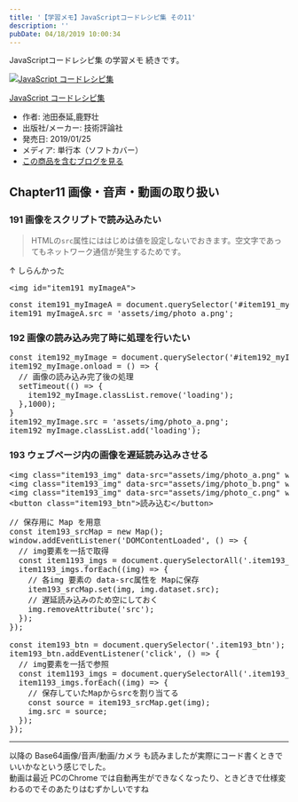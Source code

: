 ```yaml
---
title: '【学習メモ】JavaScriptコードレシピ集 その11'
description: ''
pubDate: 04/18/2019 10:00:34
---
```


<p>JavaScriptコードレシピ集 の学習メモ 続きです。</p>

<p><div class="hatena-asin-detail"><a href="http://www.amazon.co.jp/exec/obidos/ASIN/4297103680/hatena-blog-22/"><img src="https://cdn-ak.f.st-hatena.com/images/fotolife/j/jotaki/20190726/20190726111820.jpg" class="hatena-asin-detail-image" alt="JavaScript コードレシピ集" title="JavaScript コードレシピ集"></a><div class="hatena-asin-detail-info"><p class="hatena-asin-detail-title"><a href="http://www.amazon.co.jp/exec/obidos/ASIN/4297103680/hatena-blog-22/">JavaScript コードレシピ集</a></p><ul><li><span class="hatena-asin-detail-label">作者:</span> 池田泰延,鹿野壮</li><li><span class="hatena-asin-detail-label">出版社/メーカー:</span> 技術評論社</li><li><span class="hatena-asin-detail-label">発売日:</span> 2019/01/25</li><li><span class="hatena-asin-detail-label">メディア:</span> 単行本（ソフトカバー）</li><li><a href="http://d.hatena.ne.jp/asin/4297103680/hatena-blog-22" target="_blank">この商品を含むブログを見る</a></li></ul></div><div class="hatena-asin-detail-foot"></div></div></p>

<h2>Chapter11 画像・音声・動画の取り扱い</h2>

<h3>191 画像をスクリプトで読み込みたい</h3>

<blockquote><p>HTMLの<code>src</code>属性にははじめは値を設定しないでおきます。空文字であってもネットワーク通信が発生するためです。</p></blockquote>

<p>↑ しらんかった</p>

<pre class="code lang-html" data-lang="html" data-unlink><span class="synIdentifier">&lt;</span><span class="synStatement">img</span><span class="synIdentifier"> </span><span class="synType">id</span><span class="synIdentifier">=</span><span class="synConstant">&quot;item191_myImageA&quot;</span><span class="synIdentifier">&gt;</span>
</pre>

<pre class="code lang-javascript" data-lang="javascript" data-unlink><span class="synStatement">const</span> item191_myImageA = <span class="synStatement">document</span>.querySelector(<span class="synConstant">'#item191_myImageA'</span>);
item191_myImageA.src = <span class="synConstant">'assets/img/photo_a.png'</span>;
</pre>

<h3>192 画像の読み込み完了時に処理を行いたい</h3>

<pre class="code lang-javascript" data-lang="javascript" data-unlink><span class="synStatement">const</span> item192_myImage = <span class="synStatement">document</span>.querySelector(<span class="synConstant">'#item192_myImage'</span>);
item192_myImage.onload = () =&gt; <span class="synIdentifier">{</span>
  <span class="synComment">// 画像の読み込み完了後の処理</span>
  setTimeout(() =&gt; <span class="synIdentifier">{</span>
    item192_myImage.classList.remove(<span class="synConstant">'loading'</span>);
  <span class="synIdentifier">}</span>,1000);
<span class="synIdentifier">}</span>
item192_myImage.src = <span class="synConstant">'assets/img/photo_a.png'</span>;
item192_myImage.classList.add(<span class="synConstant">'loading'</span>);
</pre>

<h3>193 ウェブページ内の画像を遅延読み込みさせる</h3>

<pre class="code lang-html" data-lang="html" data-unlink><span class="synIdentifier">&lt;</span><span class="synStatement">img</span><span class="synIdentifier"> </span><span class="synType">class</span><span class="synIdentifier">=</span><span class="synConstant">&quot;item193_img&quot;</span><span class="synIdentifier"> </span><span class="synType">data</span><span class="synIdentifier">-</span><span class="synType">src</span><span class="synIdentifier">=</span><span class="synConstant">&quot;assets/img/photo_a.png&quot;</span><span class="synIdentifier"> </span><span class="synType">width</span><span class="synIdentifier">=</span><span class="synConstant">&quot;144&quot;</span><span class="synIdentifier"> </span><span class="synType">height</span><span class="synIdentifier">=</span><span class="synConstant">&quot;144&quot;</span><span class="synIdentifier">&gt;</span>
<span class="synIdentifier">&lt;</span><span class="synStatement">img</span><span class="synIdentifier"> </span><span class="synType">class</span><span class="synIdentifier">=</span><span class="synConstant">&quot;item193_img&quot;</span><span class="synIdentifier"> </span><span class="synType">data</span><span class="synIdentifier">-</span><span class="synType">src</span><span class="synIdentifier">=</span><span class="synConstant">&quot;assets/img/photo_b.png&quot;</span><span class="synIdentifier"> </span><span class="synType">width</span><span class="synIdentifier">=</span><span class="synConstant">&quot;144&quot;</span><span class="synIdentifier"> </span><span class="synType">height</span><span class="synIdentifier">=</span><span class="synConstant">&quot;144&quot;</span><span class="synIdentifier">&gt;</span>
<span class="synIdentifier">&lt;</span><span class="synStatement">img</span><span class="synIdentifier"> </span><span class="synType">class</span><span class="synIdentifier">=</span><span class="synConstant">&quot;item193_img&quot;</span><span class="synIdentifier"> </span><span class="synType">data</span><span class="synIdentifier">-</span><span class="synType">src</span><span class="synIdentifier">=</span><span class="synConstant">&quot;assets/img/photo_c.png&quot;</span><span class="synIdentifier"> </span><span class="synType">width</span><span class="synIdentifier">=</span><span class="synConstant">&quot;144&quot;</span><span class="synIdentifier"> </span><span class="synType">height</span><span class="synIdentifier">=</span><span class="synConstant">&quot;144&quot;</span><span class="synIdentifier">&gt;</span>
<span class="synIdentifier">&lt;</span><span class="synStatement">button</span><span class="synIdentifier"> </span><span class="synType">class</span><span class="synIdentifier">=</span><span class="synConstant">&quot;item193_btn&quot;</span><span class="synIdentifier">&gt;</span>読み込む<span class="synIdentifier">&lt;/</span><span class="synStatement">button</span><span class="synIdentifier">&gt;</span>
</pre>

<pre class="code lang-javascript" data-lang="javascript" data-unlink><span class="synComment">// 保存用に Map を用意</span>
<span class="synStatement">const</span> item193_srcMap = <span class="synStatement">new</span> Map();
<span class="synStatement">window</span>.addEventListener(<span class="synConstant">'DOMContentLoaded'</span>, () =&gt; <span class="synIdentifier">{</span>
  <span class="synComment">// img要素を一括で取得</span>
  <span class="synStatement">const</span> item1193_imgs = <span class="synStatement">document</span>.querySelectorAll(<span class="synConstant">'.item193_img'</span>);
  item1193_imgs.forEach((img) =&gt; <span class="synIdentifier">{</span>
    <span class="synComment">// 各img 要素の data-src属性を Mapに保存</span>
    item193_srcMap.set(img, img.dataset.src);
    <span class="synComment">// 遅延読み込みのため空にしておく</span>
    img.removeAttribute(<span class="synConstant">'src'</span>);
  <span class="synIdentifier">}</span>);
<span class="synIdentifier">}</span>);

<span class="synStatement">const</span> item193_btn = <span class="synStatement">document</span>.querySelector(<span class="synConstant">'.item193_btn'</span>);
item193_btn.addEventListener(<span class="synConstant">'click'</span>, () =&gt; <span class="synIdentifier">{</span>
  <span class="synComment">// img要素を一括で参照</span>
  <span class="synStatement">const</span> item1193_imgs = <span class="synStatement">document</span>.querySelectorAll(<span class="synConstant">'.item193_img'</span>);
  item1193_imgs.forEach((img) =&gt; <span class="synIdentifier">{</span>
    <span class="synComment">// 保存していたMapからsrcを割り当てる</span>
    <span class="synStatement">const</span> source = item193_srcMap.get(img);
    img.src = source;
  <span class="synIdentifier">}</span>);
<span class="synIdentifier">}</span>);
</pre>

<hr />

<p>以降の Base64画像/音声/動画/カメラ も読みましたが実際にコード書くときでいいかなという感じでした。<br/>
動画は最近 PCのChrome では自動再生ができなくなったり、ときどきで仕様変わるのでそのあたりはむずかしいですね</p>
